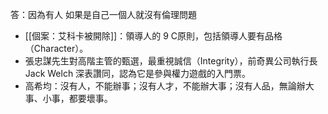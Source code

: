 答：因為有人
如果是自己一個人就沒有倫理問題

- [[個案：艾科卡被開除]]：領導人的 9 C原則，包括領導人要有品格（Character）。
- 張忠謀先生對高階主管的甄選，最重視誠信（Integrity），前奇異公司執行長 Jack Welch 深表讚同，認為它是參與權力遊戲的入門票。
- 高希均：沒有人，不能辦事；沒有人才，不能辦大事；沒有人品，無論辦大事、小事，都要壞事。